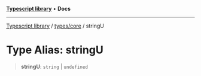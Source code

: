 [**Typescript library**](../../../index.md) • **Docs**

***

[Typescript library](../../../modules.md) / [types/core](../index.md) / stringU

# Type Alias: stringU

> **stringU**: `string` \| `undefined`
